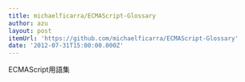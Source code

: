 ```yaml
---
title: michaelficarra/ECMAScript-Glossary
author: azu
layout: post
itemUrl: 'https://github.com/michaelficarra/ECMAScript-Glossary'
date: '2012-07-31T15:00:00.000Z'
---
```

ECMAScript用語集
